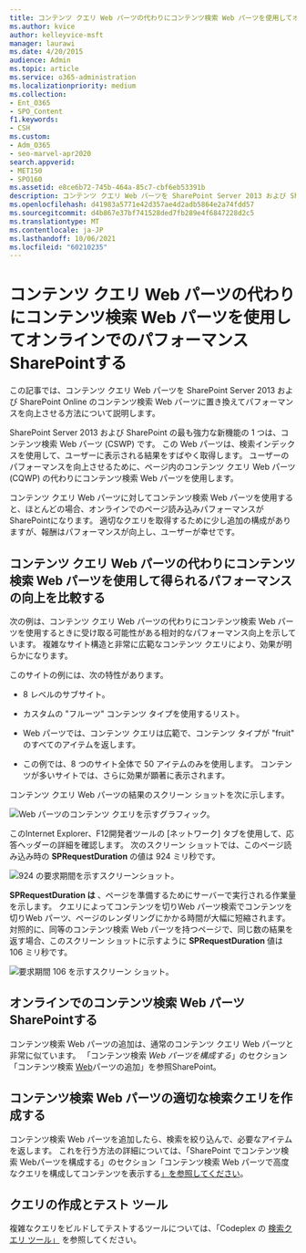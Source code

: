 ```yaml
---
title: コンテンツ クエリ Web パーツの代わりにコンテンツ検索 Web パーツを使用してオンラインでのパフォーマンスSharePointする
ms.author: kvice
author: kelleyvice-msft
manager: laurawi
ms.date: 4/20/2015
audience: Admin
ms.topic: article
ms.service: o365-administration
ms.localizationpriority: medium
ms.collection:
- Ent_O365
- SPO_Content
f1.keywords:
- CSH
ms.custom:
- Adm_O365
- seo-marvel-apr2020
search.appverid:
- MET150
- SPO160
ms.assetid: e8ce6b72-745b-464a-85c7-cbf6eb53391b
description: コンテンツ クエリ Web パーツを SharePoint Server 2013 および SharePoint Online のコンテンツ検索 Web パーツに置き換えてパフォーマンスを向上させる方法について説明します。
ms.openlocfilehash: d41983a5771e42d357ae4d2adb5864e2a74fdd57
ms.sourcegitcommit: d4b867e37bf741528ded7fb289e4f6847228d2c5
ms.translationtype: MT
ms.contentlocale: ja-JP
ms.lasthandoff: 10/06/2021
ms.locfileid: "60210235"
---
```

# <a name="using-content-search-web-part-instead-of-content-query-web-part-to-improve-performance-in-sharepoint-online"></a>コンテンツ クエリ Web パーツの代わりにコンテンツ検索 Web パーツを使用してオンラインでのパフォーマンスSharePointする

この記事では、コンテンツ クエリ Web パーツを SharePoint Server 2013 および SharePoint Online のコンテンツ検索 Web パーツに置き換えてパフォーマンスを向上させる方法について説明します。
  
SharePoint Server 2013 および SharePoint の最も強力な新機能の 1 つは、コンテンツ検索 Web パーツ (CSWP) です。 この Web パーツは、検索インデックスを使用して、ユーザーに表示される結果をすばやく取得します。 ユーザーのパフォーマンスを向上させるために、ページ内のコンテンツ クエリ Web パーツ (CQWP) の代わりにコンテンツ検索 Web パーツを使用します。
  
コンテンツ クエリ Web パーツに対してコンテンツ検索 Web パーツを使用すると、ほとんどの場合、オンラインでのページ読み込みパフォーマンスがSharePointになります。 適切なクエリを取得するために少し追加の構成がありますが、報酬はパフォーマンスが向上し、ユーザーが幸せです。
  
## <a name="comparing-the-performance-gain-you-get-from-using-content-search-web-part-instead-of-content-query-web-part"></a>コンテンツ クエリ Web パーツの代わりにコンテンツ検索 Web パーツを使用して得られるパフォーマンスの向上を比較する

次の例は、コンテンツ クエリ Web パーツの代わりにコンテンツ検索 Web パーツを使用するときに受け取る可能性がある相対的なパフォーマンス向上を示しています。 複雑なサイト構造と非常に広範なコンテンツ クエリにより、効果が明らかになります。
  
このサイトの例には、次の特性があります。
  
- 8 レベルのサブサイト。
    
- カスタムの "フルーツ" コンテンツ タイプを使用するリスト。
    
- Web パーツでは、コンテンツ クエリは広範で、コンテンツ タイプが "fruit" のすべてのアイテムを返します。
    
- この例では、8 つのサイト全体で 50 アイテムのみを使用します。 コンテンツが多いサイトでは、さらに効果が顕著に表示されます。
    
コンテンツ クエリ Web パーツの結果のスクリーン ショットを次に示します。
  
![Web パーツのコンテンツ クエリを示すグラフィック。](../media/b3d41f20-dfe5-46ed-9c0a-31057e82de33.png)
  
このInternet Explorer、F12開発者ツールの [ネットワーク] タブを使用して、応答ヘッダーの詳細を確認します。 次のスクリーン ショットでは、このページ読み込み時の **SPRequestDuration** の値は 924 ミリ秒です。 
  
![924 の要求期間を示すスクリーンショット。](../media/343571f2-a249-4de2-bc11-2cee93498aea.png)
  
 **SPRequestDuration は** 、ページを準備するためにサーバーで実行される作業量を示します。 クエリによってコンテンツを切りWeb パーツ検索でコンテンツを切りWeb パーツ、ページのレンダリングにかかる時間が大幅に短縮されます。 対照的に、同等のコンテンツ検索 Web パーツを持つページで、同じ数の結果を返す場合、このスクリーン ショットに示すように **SPRequestDuration** 値は 106 ミリ秒です。 
  
![要求期間 106 を示すスクリーン ショット。](../media/b46387ac-660d-4e5e-a11c-cc430e912962.png)
  
## <a name="adding-a-content-search-web-part-in-sharepoint-online"></a>オンラインでのコンテンツ検索 Web パーツSharePointする

コンテンツ検索 Web パーツの追加は、通常のコンテンツ クエリ Web パーツと非常に似ています。 「コンテンツ検索 *Web パーツを構成する*」のセクション「コンテンツ検索 [Web](https://support.office.com/article/Configure-a-Content-Search-Web-Part-in-SharePoint-0dc16de1-dbe4-462b-babb-bf8338c36c9a)パーツの追加」を参照SharePoint。
  
## <a name="creating-the-right-search-query-for-your-content-search-web-part"></a>コンテンツ検索 Web パーツの適切な検索クエリを作成する

コンテンツ検索 Web パーツを追加したら、検索を絞り込んで、必要なアイテムを返します。 これを行う方法の詳細については、「SharePoint でコンテンツ検索 Webパーツを構成する」のセクション「コンテンツ検索 Web パーツで高度なクエリを構成してコンテンツを表示する[」を参照してください](https://support.office.com/article/Configure-a-Content-Search-Web-Part-in-SharePoint-0dc16de1-dbe4-462b-babb-bf8338c36c9a)。
  
## <a name="query-building-and-testing-tool"></a>クエリの作成とテスト ツール

複雑なクエリをビルドしてテストするツールについては、「Codeplex の [検索クエリ ツール」](https://sp2013searchtool.codeplex.com/) を参照してください。 
  

